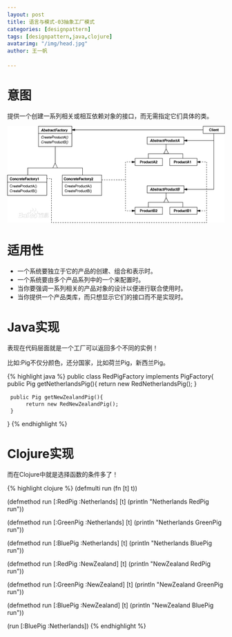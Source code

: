 ```yaml
---
layout: post
title: 语言与模式-03抽象工厂模式
categories: [designpattern]
tags: [designpattern,java,clojure]
avatarimg: "/img/head.jpg"
author: 王一帆

---
```


# 意图

提供一个创建一系列相关或相互依赖对象的接口，而无需指定它们具体的类。

![](/assets/designpattern/abstract_factory.jpg)

# 适用性

- 一个系统要独立于它的产品的创建、组合和表示时。
- 一个系统要由多个产品系列中的一个来配置时。
- 当你要强调一系列相关的产品对象的设计以便进行联合使用时。
- 当你提供一个产品类库，而只想显示它们的接口而不是实现时。

# Java实现

表现在代码层面就是一个工厂可以返回多个不同的实例！

比如:Pig不仅分颜色，还分国家，比如荷兰Pig，新西兰Pig。

{% highlight java %}
public class RedPigFactory implements PigFactory{
     public Pig getNetherlandsPig(){
          return new RedNetherlandsPig();
     }

     public Pig getNewZealandPig(){
          return new RedNewZealandPig();
     }
}
{% endhighlight %}

<!-- more -->


# Clojure实现

而在Clojure中就是选择函数的条件多了！

{% highlight clojure %}
(defmulti run (fn [t] t))

(defmethod run
  [:RedPig :Netherlands]
  [t]
  (println "Netherlands RedPig run"))

(defmethod run
  [:GreenPig :Netherlands]
  [t]
  (println "Netherlands GreenPig run"))

(defmethod run
  [:BluePig :Netherlands]
  [t]
  (println "Netherlands BluePig run"))

(defmethod run
  [:RedPig :NewZealand]
  [t]
  (println "NewZealand RedPig run"))

(defmethod run
  [:GreenPig :NewZealand]
  [t]
  (println "NewZealand GreenPig run"))

(defmethod run
  [:BluePig :NewZealand]
  [t]
  (println "NewZealand BluePig run"))

(run [:BluePig :Netherlands])
{% endhighlight %}
